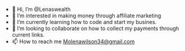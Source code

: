 - 👋 Hi, I’m @Lenaswealth
- 👀 I’m interested in making money through affiliate marketing 
- 🌱 I’m currently learning how to code and start my busines.
- 💞️ I’m looking to collaborate on how to collect my payments through current links. 
- 📫 How to reach me Molenawilson34@gmail.com 
  

<!---
Lenaswealth/Lenaswealth is a ✨ special ✨ repository because its `README.md` (this file) appears on your GitHub profile.
You can click the Preview link to take a look at your changes.
--->

